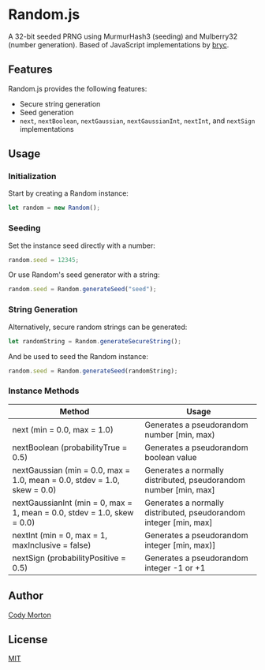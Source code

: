 Random.js
==========

A 32-bit seeded PRNG using MurmurHash3 (seeding) and Mulberry32 (number generation). 
Based of JavaScript implementations by [bryc](https://github.com/bryc/code/blob/master/jshash/PRNGs.md).


Features
--------

Random.js provides the following features:
* Secure string generation
* Seed generation
* `next`, `nextBoolean`, `nextGaussian`, `nextGaussianInt`, `nextInt`, and `nextSign` implementations


Usage
-----

### Initialization ###
Start by creating a Random instance:
``` js
let random = new Random();
```

### Seeding ###
Set the instance seed directly with a number:
``` js
random.seed = 12345;
```
Or use Random's seed generator with a string:
``` js
random.seed = Random.generateSeed("seed");
```

### String Generation ###
Alternatively, secure random strings can be generated:
``` js
let randomString = Random.generateSecureString();
```
And be used to seed the Random instance:
``` js
random.seed = Random.generateSeed(randomString);
```

### Instance Methods ###

Method | Usage
------ | -----
next (min = 0.0, max = 1.0) | Generates a pseudorandom number [min, max)
nextBoolean (probabilityTrue = 0.5) | Generates a pseudorandom boolean value
nextGaussian (min = 0.0, max = 1.0, mean = 0.0, stdev = 1.0, skew = 0.0) | Generates a normally distributed, pseudorandom number [min, max]
nextGaussianInt (min = 0, max = 1, mean = 0.0, stdev = 1.0, skew = 0.0) | Generates a normally distributed, pseudorandom integer [min, max]
nextInt (min = 0, max = 1, maxInclusive = false) | Generates a pseudorandom integer [min, max)]
nextSign (probabilityPositive = 0.5) | Generates a pseudorandom integer -1 or +1


Author
------

[Cody Morton](https://github.com/kxirk)


License
-------

[MIT](LICENSE)